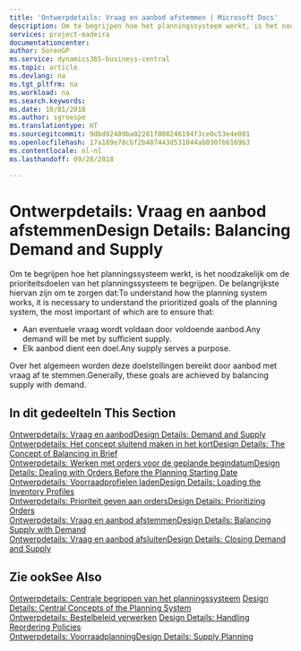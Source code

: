 ```yaml
---
title: 'Ontwerpdetails: Vraag en aanbod afstemmen | Microsoft Docs'
description: Om te begrijpen hoe het planningssysteem werkt, is het noodzakelijk om de prioriteitsdoelen van het planningssysteem te begrijpen. De belangrijkste hiervan zijn om te zorgen dat aan eventuele vraag wordt voldaan door voldoende aanbod en dat elk aanbod een doel dient.
services: project-madeira
documentationcenter: 
author: SorenGP
ms.service: dynamics365-business-central
ms.topic: article
ms.devlang: na
ms.tgt_pltfrm: na
ms.workload: na
ms.search.keywords: 
ms.date: 10/01/2018
ms.author: sgroespe
ms.translationtype: HT
ms.sourcegitcommit: 9dbd92409ba02281f008246194f3ce0c53e4e001
ms.openlocfilehash: 17a189e78cbf2b487443d531044ab030fb6169b3
ms.contentlocale: nl-nl
ms.lasthandoff: 09/28/2018

---
```

# <a name="design-details-balancing-demand-and-supply"></a><span data-ttu-id="fa8e6-103">Ontwerpdetails: Vraag en aanbod afstemmen</span><span class="sxs-lookup"><span data-stu-id="fa8e6-103">Design Details: Balancing Demand and Supply</span></span>
<span data-ttu-id="fa8e6-104">Om te begrijpen hoe het planningssysteem werkt, is het noodzakelijk om de prioriteitsdoelen van het planningssysteem te begrijpen. De belangrijkste hiervan zijn om te zorgen dat:</span><span class="sxs-lookup"><span data-stu-id="fa8e6-104">To understand how the planning system works, it is necessary to understand the prioritized goals of the planning system, the most important of which are to ensure that:</span></span>  

- <span data-ttu-id="fa8e6-105">Aan eventuele vraag wordt voldaan door voldoende aanbod.</span><span class="sxs-lookup"><span data-stu-id="fa8e6-105">Any demand will be met by sufficient supply.</span></span>  
- <span data-ttu-id="fa8e6-106">Elk aanbod dient een doel.</span><span class="sxs-lookup"><span data-stu-id="fa8e6-106">Any supply serves a purpose.</span></span>  

 <span data-ttu-id="fa8e6-107">Over het algemeen worden deze doelstellingen bereikt door aanbod met vraag af te stemmen.</span><span class="sxs-lookup"><span data-stu-id="fa8e6-107">Generally, these goals are achieved by balancing supply with demand.</span></span>  

## <a name="in-this-section"></a><span data-ttu-id="fa8e6-108">In dit gedeelte</span><span class="sxs-lookup"><span data-stu-id="fa8e6-108">In This Section</span></span>  
[<span data-ttu-id="fa8e6-109">Ontwerpdetails: Vraag en aanbod</span><span class="sxs-lookup"><span data-stu-id="fa8e6-109">Design Details: Demand and Supply</span></span>](design-details-demand-and-supply.md)  
[<span data-ttu-id="fa8e6-110">Ontwerpdetails: Het concept sluitend maken in het kort</span><span class="sxs-lookup"><span data-stu-id="fa8e6-110">Design Details: The Concept of Balancing in Brief</span></span>](design-details-the-concept-of-balancing-in-brief.md)  
[<span data-ttu-id="fa8e6-111">Ontwerpdetails: Werken met orders voor de geplande begindatum</span><span class="sxs-lookup"><span data-stu-id="fa8e6-111">Design Details: Dealing with Orders Before the Planning Starting Date</span></span>](design-details-dealing-with-orders-before-the-planning-starting-date.md)  
[<span data-ttu-id="fa8e6-112">Ontwerpdetails: Voorraadprofielen laden</span><span class="sxs-lookup"><span data-stu-id="fa8e6-112">Design Details: Loading the Inventory Profiles</span></span>](design-details-loading-the-inventory-profiles.md)  
[<span data-ttu-id="fa8e6-113">Ontwerpdetails: Prioriteit geven aan orders</span><span class="sxs-lookup"><span data-stu-id="fa8e6-113">Design Details: Prioritizing Orders</span></span>](design-details-prioritizing-orders.md)  
[<span data-ttu-id="fa8e6-114">Ontwerpdetails: Vraag en aanbod afstemmen</span><span class="sxs-lookup"><span data-stu-id="fa8e6-114">Design Details: Balancing Supply with Demand</span></span>](design-details-balancing-supply-with-demand.md)  
[<span data-ttu-id="fa8e6-115">Ontwerpdetails: Vraag en aanbod afsluiten</span><span class="sxs-lookup"><span data-stu-id="fa8e6-115">Design Details: Closing Demand and Supply</span></span>](design-details-closing-demand-and-supply.md)  

## <a name="see-also"></a><span data-ttu-id="fa8e6-116">Zie ook</span><span class="sxs-lookup"><span data-stu-id="fa8e6-116">See Also</span></span>  
 <span data-ttu-id="fa8e6-117">[Ontwerpdetails: Centrale begrippen van het planningssysteem](design-details-central-concepts-of-the-planning-system.md) </span><span class="sxs-lookup"><span data-stu-id="fa8e6-117">[Design Details: Central Concepts of the Planning System](design-details-central-concepts-of-the-planning-system.md) </span></span>  
 <span data-ttu-id="fa8e6-118">[Ontwerpdetails: Bestelbeleid verwerken](design-details-handling-reordering-policies.md) </span><span class="sxs-lookup"><span data-stu-id="fa8e6-118">[Design Details: Handling Reordering Policies](design-details-handling-reordering-policies.md) </span></span>  
 [<span data-ttu-id="fa8e6-119">Ontwerpdetails: Voorraadplanning</span><span class="sxs-lookup"><span data-stu-id="fa8e6-119">Design Details: Supply Planning</span></span>](design-details-supply-planning.md)

